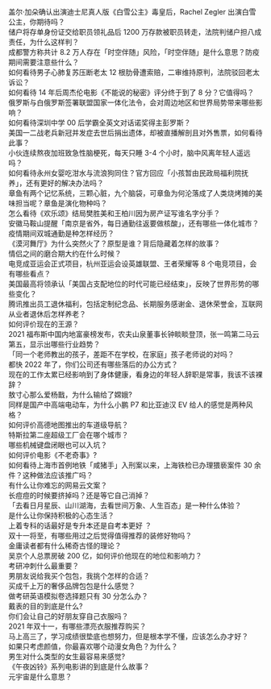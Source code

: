 盖尔·加朵确认出演迪士尼真人版《白雪公主》毒皇后，Rachel Zegler 出演白雪公主，你期待吗？  
储户将存单身份证交给职员领礼品后 1200 万存款被职员转走，法院判储户担八成责任，为什么这样判？  
成都警方称共计 8.2 万人存在「时空伴随」风险，「时空伴随」是什么意思？防疫期间需要注意些什么？  
如何看待男子心肺复苏压断老太 12 根肋骨遭索赔，二审维持原判，法院驳回老太诉讼？  
如何看待 14 年后周杰伦电影《不能说的秘密》评分终于到了 8 分？它值得吗？  
俄罗斯与白俄罗斯签署联盟国家一体化法令，会对周边地区和世界局势带来哪些影响？  
如何看待深圳中学 00 后学霸全英文对话诺奖得主彭罗斯？  
美国一二战老兵新冠并发症去世后捐出遗体，却被直播解剖且对外售票，如何看待此事？  
小伙连续熬夜加班致急性脑梗死，每天只睡 3-4 个小时，脑中风离年轻人遥远吗？  
如何看待永州女婴吃泔水与流浪狗同住？官方回应「小孩暂由民政局福利院抚养」，还有更好的解决办法吗？  
章鱼有两个记忆系统，三颗心脏，九个脑袋，可章鱼为何沦落成了人类烧烤摊的美味担当呢？章鱼是演化物种吗？  
怎么看待《欢乐颂》结局樊胜美和王柏川因为房产证写谁名字分手？  
安徽马鞍山提醒「南京是省外，每日通勤往返要做核酸」，还有哪些一体化城市？疫情期间双城通勤是种怎样经历？  
《漠河舞厅》为什么突然火了？原型是谁？背后隐藏着怎样的故事？  
情侣之间的磨合期大约在什么时候？  
电竞成亚运会正式项目，杭州亚运会设英雄联盟、王者荣耀等 8 个电竞项目，会有哪些看点？  
美国最高将领承认「美国占支配地位的时代可能已经结束」，反映了世界形势的哪些变化？  
腾讯推出员工退休福利，包括定制纪念品、长期服务感谢金、退休荣誉金，互联网从业者退休后怎样养老？  
如何评价现在的王源？  
2021 福布斯中国内地富豪榜发布，农夫山泉董事长钟睒睒登顶，张一鸣第二马云第五，显示出哪些行业趋势？  
「同一个老师教出的孩子，差距不在学校，在家庭」孩子老师说的对吗？  
都快 2022 年了，你们公司还有哪些落后的办公方式？  
现在的工作太累已经影响到了身体健康，看身边的年轻人辞职是常事，我该不该裸辞？  
敖寸心那么爱杨戬，为什么输给了嫦娥?  
同样是国产中高端电动车，为什么小鹏 P7 和比亚迪汉 EV 给人的感觉是两种风格？  
如何评价高德地图推出的车道级导航？  
特斯拉第二座超级工厂会在哪个城市？  
哪些机械键盘闭眼也可以入坑？  
如何评价电影《不老奇事》?  
如何看待上海市首例地铁「咸猪手」入刑案以来，上海铁检已办理猥亵案件 30 余件？这种做法应该推广吗？  
有什么让你难忘的网易云文案？  
长痘痘的时候要挤掉吗？还是等它自己消掉？  
「去看日月星辰、山川湖海，去看世间万象、人生百态」是一种什么体验？  
是什么让你保持积极的心态生活？  
上着专科的话最好是专升本还是自考本更好 ？  
双十一将至，有哪些用过之后觉得值得推荐的装修好物吗？  
金庸读者都有什么稀奇古怪的理论？  
吴京个人总票房破 200 亿，如何评价他现在的地位和影响力？  
考研冲刺什么最重要？  
男朋友说给我买个包包，我挑个怎样的合适？  
买成千上万的奢侈品牌包包是什么感觉？  
做考研英语模拟卷选择题只有 30 分怎么办？  
戴表的目的到底是什么?  
你们会让自己的好朋友穿自己衣服吗？  
2021 年双十一，有哪些漂亮衣服推荐购买？  
马上高三了，学习成绩很垫底也想努力，但是根本学不懂，应该怎么办才好？  
如果只考虑颜值，你最喜欢哪个动漫女角色？为什么？  
男生对什么类型的女生最容易来感觉?  
《午夜凶铃》系列电影讲的到底是什么故事？  
元宇宙是什么意思？  
